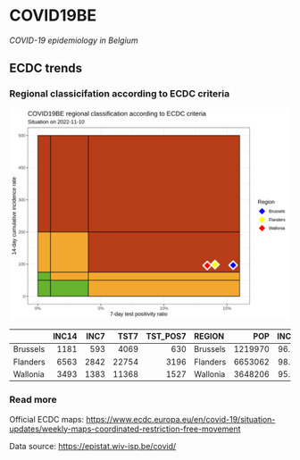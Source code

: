 
# COVID19BE

*COVID-19 epidemiology in Belgium*

## ECDC trends

### Regional classicifation according to ECDC criteria

![](COVID9BE-ecdc-trend.png)

|          | INC14 | INC7 |  TST7 | TST\_POS7 | REGION   |     POP | INC14\_RT |       PR7 |          GR |
| :------- | ----: | ---: | ----: | --------: | :------- | ------: | --------: | --------: | ----------: |
| Brussels |  1181 |  593 |  4069 |       630 | Brussels | 1219970 |  96.80566 | 0.1548292 |   0.0085034 |
| Flanders |  6563 | 2842 | 22754 |      3196 | Flanders | 6653062 |  98.64631 | 0.1404588 | \-0.2362268 |
| Wallonia |  3493 | 1383 | 11368 |      1527 | Wallonia | 3648206 |  95.74569 | 0.1343244 | \-0.3445498 |

### Read more

Official ECDC maps:
<https://www.ecdc.europa.eu/en/covid-19/situation-updates/weekly-maps-coordinated-restriction-free-movement>

Data source: <https://epistat.wiv-isp.be/covid/>
